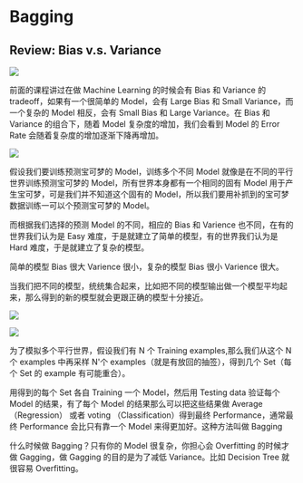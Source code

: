 # Bagging

## Review: Bias v.s. Variance

![](<https://raw.githubusercontent.com/Neotter/NTU_DeepLearning_Note/master/Week7/images/14-Ensemble%20(v6)_%E9%A1%B5%E9%9D%A2_05.png>)

前面的课程讲过在做 Machine Learning 的时候会有 Bias 和 Variance 的 tradeoff，如果有一个很简单的 Model，会有 Large Bias 和 Small Variance，而一个复杂的 Model 相反，会有 Small Bias 和 Large Variance。在 Bias 和 Variance 的组合下，随着 Model 复杂度的增加，我们会看到 Model 的 Error Rate 会随着复杂度的增加逐渐下降再增加。

![](<https://raw.githubusercontent.com/Neotter/NTU_DeepLearning_Note/master/Week7/images/14-Ensemble%20(v6)_%E9%A1%B5%E9%9D%A2_06.png>)

假设我们要训练预测宝可梦的 Model，训练多个不同 Model 就像是在不同的平行世界训练预测宝可梦的 Model，所有世界本身都有一个相同的固有 Model 用于产生宝可梦，可是我们并不知道这个固有的 Model，所以我们要用补抓到的宝可梦数据训练一可以个预测宝可梦的 Model。

而根据我们选择的预测 Model 的不同，相应的 Bias 和 Varience 也不同，在有的世界我们认为是 Easy 难度，于是就建立了简单的模型，有的世界我们认为是 Hard 难度，于是就建立了复杂的模型。

简单的模型 Bias 很大 Varience 很小，复杂的模型 Bias 很小 Varience 很大。

当我们把不同的模型，统统集合起来，比如把不同的模型输出做一个模型平均起来，那么得到的新的模型就会更跟正确的模型十分接近。

![](<https://raw.githubusercontent.com/Neotter/NTU_DeepLearning_Note/master/Week7/images/14-Ensemble%20(v6)_%E9%A1%B5%E9%9D%A2_07.png>)

![](<https://raw.githubusercontent.com/Neotter/NTU_DeepLearning_Note/master/Week7/images/14-Ensemble%20(v6)_%E9%A1%B5%E9%9D%A2_08.png>)

为了模拟多个平行世界，假设我们有 N 个 Training examples,那么我们从这个 N 个 examples 中再采样 N'个 examples（就是有放回的抽签），得到几个 Set（每个 Set 的 example 有可能重合）。

用得到的每个 Set 各自 Training 一个 Model，然后用 Testing data 验证每个 Model 的结果，有了每个 Model 的结果那么可以把这些结果做 Average（Regression） 或者 voting （Classification）得到最终 Performance，通常最终 Performance 会比只有靠一个 Model 来得更加好。这种方法叫做 Bagging

什么时候做 Bagging？只有你的 Model 很复杂，你担心会 Overfitting 的时候才做 Gagging，做 Gagging 的目的是为了减低 Variance。比如 Decision Tree 就很容易 Overfitting。
